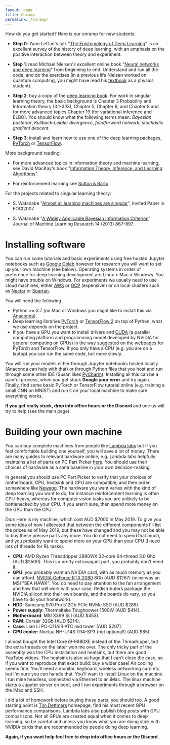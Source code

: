 ```yaml
---
layout: page
title: Onramp
permalink: /onramp/
---
```


How do you get started? Here is our onramp for new students:

  * **Step 0**: Yann LeCun's talk "[The Epistemology of Deep Learning](https://www.youtube.com/watch?v=gG5NCkMerHU)" is an excellent survey of the history of deep learning, with an emphasis on the positive interaction between theory and experiment.
  
  * **Step 1**: read Michael Nielsen's excellent online book "[Neural networks and deep learning](http://neuralnetworksanddeeplearning.com/)" from beginning to end. Understand and run all the code, and do the exercises (in a previous life Nielsen worked on quantum computing, you might have read his [textbook](https://www.amazon.com/Quantum-Computation-Information-10th-Anniversary/dp/1107002176) as a physics student).
  
  * **Step 2**: buy a copy of the [deep learning book](https://www.deeplearningbook.org/). For work in singular learning theory, the basic background is Chapter 3 Probability and Information theory (3.1-3.13), Chapter 5, Chapter 6, and Chapter 8 and for more advanced topics Chapter 19 (for variational inference and ELBO). You should know what the following terms mean: *Bayesian posterior*, *Kullback-Leibler divergence*, *feedforward network*, *stochastic gradient descent*.
  
  * **Step 3**: install and learn how to use one of the deep learning packages, [PyTorch](https://pytorch.org/) or [TensorFlow](https://www.tensorflow.org/).
  
 More background reading:

  * For more advanced topics in information theory and machine learning, see David MacKay's book "[Information Theory, Inference, and Learning Algorithms](https://www.inference.org.uk/itprnn/book.pdf)".
  
  * For reinforcement learning see [Sutton & Barto](http://incompleteideas.net/book/the-book-2nd.html).
  
For the projects related to singular learning theory:

  * S. Watanabe "[Almost all learning machines are singular](http://watanabe-www.math.dis.titech.ac.jp/users/swatanab/foci2007.pdf)", Invited Paper in FOCI2007.
  
  * S. Watanabe "[A Widely Applicable Bayesian Information Criterion](http://www.jmlr.org/papers/volume14/watanabe13a/watanabe13a.pdf)" Journal of Machine Learning Research 14 (2013) 867-897.

# Installing software

You can run some tutorials and basic experiments using free hosted Jupyter notebooks such as [Google Colab](https://colab.research.google.com/) however for research you will want to set up your own machine (see below). Operating systems in order of preference for deep learning development are Linux > Mac > Windows. You might have trouble on Windows. For experiments we usually need to use cloud machines, either [AWS](https://aws.amazon.com/) or [GCP](https://cloud.google.com/) (expensive!) or on local clusters such as [Nectar](https://nectar.org.au/) or [Spartan](https://dashboard.hpc.unimelb.edu.au/).

You will need the following

  * Python >= 3.7 (on Mac or Windows you might like to install this via [Anaconda](https://www.anaconda.com/distribution/)).
  * Deep learning libraries [PyTorch](https://pytorch.org/get-started/locally/) or [TensorFlow 2](https://www.tensorflow.org/install) on top of Python, what we use depends on the project.
  * If you have a GPU you want to install drivers and [CUDA](https://developer.nvidia.com/cuda-zone) (a parallel computing platform and programming model developed by NVIDIA for general computing on GPUs) in the way suggested on the webpages for PyTorch and TensorFlow. If you only have a CPU (e.g. you are on a laptop) you can run the same code, but more slowly.

You will run your models either through Jupyter notebooks hosted locally (Anaconda can help with that) or through Python files that you host and run through some other IDE (Susan likes [PyCharm](https://www.jetbrains.com/pycharm/)). Installing all this can be a painful process, when you get stuck **Google your error** and try again. Finally, find some basic PyTorch or TensorFlow tutorial online (e.g. training a small CNN on MNIST) and run it on your local machine to make sure everything works. 

**If you get really stuck, drop into office hours or the Discord** and one us will try to help (see the main page).

# Building your own machine

You can buy complete machines from people like [Lambda labs](https://lambdalabs.com/) but if you feel comfortable building one yourself, you will save a lot of money. There are many guides to relevant hardware online, e.g. Lambda labs helpfully maintains a list of parts on PC Part Picker [here](https://pcpartpicker.com/b/FGP323). You should use their choices of hardware as a sane baseline in your own decision-making. 

In general you should use PC Part Picker to verify that your choices of motherboard, CPU, heatsink and GPU are compatible, and then order somewhere like [Newegg](https://www.newegg.com/global/au-en/). The hardware you want varies with the kind of deep learning you want to do, for instance reinforcement learning is often CPU-heavy, whereas for computer vision tasks you are unlikely to be bottlenecked by your CPU. If you aren't sure, then spend more money on the GPU than the CPU.

*Dan*: Here is my machine, which cost AUD $7000 in May 2019. To give you some idea of how I allocated that between the different components I'll list the prices as of May 2019, but these have changed and you may not be able to buy these precise parts any more. You do not need to spend that much, and you probably want to spend more on your GPU than your CPU (I need lots of threads for RL tasks).

  * **CPU**: AMD Ryzen Threadripper 2990WX 32-core 64-thread 3.0 Ghz (AUD $2500). This is a pretty extravagant part, you probably don't need it.
  * **GPU**: you probably want an NVIDIA card, with as much memory as you can afford. [NVIDIA GeForce RTX 2080](https://www.nvidia.com/en-au/geforce/graphics-cards/rtx-2080/) 8Gb (AUD $1267) (mine was an MSI "SEA HAWK". You do need to pay attention to the fan arrangement and how that will work with your case. Redistributors package the NVIDIA silicon into their own boards, and the boards do vary, so you have to do your homework).
  * **HDD**: Samsung 970 Pro 512Gb PCIe NVMe SSD (AUD $289).
  * **Power supply**: Thermaltake Toughpower 1500W (AUD $414).
  * **Motherboard**: MSI X399 SLI (AUD $453).
  * **RAM**: Corsair 32Gb (AUD $214).
  * **Case**: Lian Li PC-O11AIR ATC mid tower (AUD $207).
  * **CPU cooler**: Noctua NH-U14S TR4-SP3 (not optional!) (AUD $85).
  
I almost bought the Intel Core i9-9980XE instead of the Threadripper, but the extra threads on the latter won me over. The only tricky part of the assembly was the CPU installation and heatsink, but there are good YouTube videos. The heatsink is also so huge that I can't close the case, so if you want to reproduce that exact build: buy a wider case! Air cooling seems fine. You'll need a monitor, keyboard, wireless networking card etc. but I'm sure you can handle that. You'll want to install Linux on the machine. I run mine headless, connected via Ethernet to an iMac. The linux machine starts a Jupyter server on boot, and I run experiments through a browser on the iMac and SSH.

I did a lot of homework before buying these parts, you should too. A good starting point is [Tim Dettmers](https://timdettmers.com/) homepage, find his most recent GPU performance comparisons. Lambda labs also publish blog posts with GPU comparisons. Not all GPUs are created equal when it comes to deep learning, so be careful and unless you know what you are doing stick with NVIDIA cards that are recommended by people doing deep learning.

**Again, if you want help feel free to drop into office hours or the Discord.**
